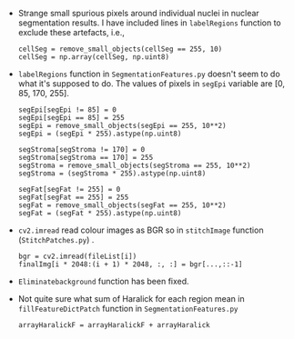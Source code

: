 - Strange small spurious pixels around individual nuclei in nuclear segmentation results. I have included lines in `labelRegions` function to exclude these artefacts, i.e.,

  ```
  cellSeg = remove_small_objects(cellSeg == 255, 10)
  cellSeg = np.array(cellSeg, np.uint8)
  ```

- `labelRegions` function in `SegmentationFeatures.py` doesn't seem to do what it's supposed to do. The values of pixels in `segEpi` variable are [0, 85, 170, 255]. 

  ```
  segEpi[segEpi != 85] = 0
  segEpi[segEpi == 85] = 255
  segEpi = remove_small_objects(segEpi == 255, 10**2)
  segEpi = (segEpi * 255).astype(np.uint8)

  segStroma[segStroma != 170] = 0
  segStroma[segStroma == 170] = 255
  segStroma = remove_small_objects(segStroma == 255, 10**2)
  segStroma = (segStroma * 255).astype(np.uint8)

  segFat[segFat != 255] = 0
  segFat[segFat == 255] = 255
  segFat = remove_small_objects(segFat == 255, 10**2)
  segFat = (segFat * 255).astype(np.uint8)
  ```

- `cv2.imread` read colour images as BGR so in `stitchImage` function (`StitchPatches.py`) . 

  ```
  bgr = cv2.imread(fileList[i])
  finalImg[i * 2048:(i + 1) * 2048, :, :] = bgr[...,::-1]
  ```

- `Eliminatebackground` function has been fixed.

- Not quite sure what sum of Haralick for each region mean in `fillFeatureDictPatch` function in `SegmentationFeatures.py`

  ```
  arrayHaralickF = arrayHaralickF + arrayHaralick
  ```